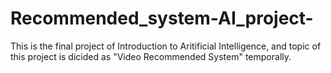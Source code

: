 # Recommended_system-AI_project-
This is the final project of Introduction to Aritificial Intelligence, and topic of this project is dicided as "Video Recommended System" temporally. 
